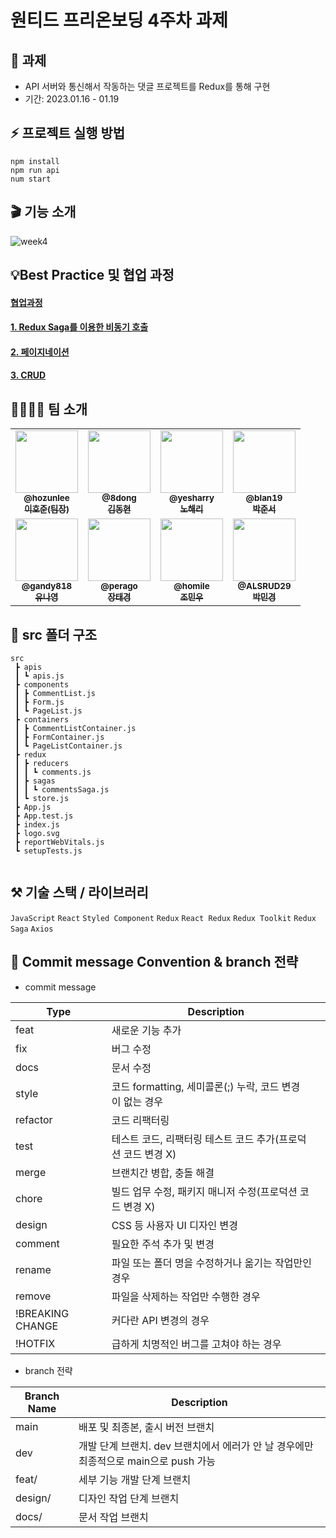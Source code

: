 # 원티드 프리온보딩 4주차 과제

## 🤝 과제 
- API 서버와 통신해서 작동하는 댓글 프로젝트를 Redux를 통해 구현
- 기간: 2023.01.16 - 01.19

## ⚡️ 프로젝트 실행 방법

```
npm install
npm run api
num start
```


## 🎬 기능 소개

![week4](https://user-images.githubusercontent.com/56163157/213098737-d46e4e47-dc53-4877-9a56-39abcad11f85.gif)
## 💡Best Practice 및 협업 과정

#### [협업과정](https://github.com/pre-onboading-eleven/pre-onboarding-8th-4-11/wiki)
#### [1. Redux Saga를 이용한 비동기 호출](https://github.com/pre-onboading-eleven/pre-onboarding-8th-4-11/wiki/1.-Redux-Saga%EB%A5%BC-%EC%9D%B4%EC%9A%A9%ED%95%9C-%EB%B9%84%EB%8F%99%EA%B8%B0-%ED%98%B8%EC%B6%9C)
#### [2. 페이지네이션](https://github.com/pre-onboading-eleven/pre-onboarding-8th-4-11/wiki/2.-%ED%8E%98%EC%9D%B4%EC%A7%80%EB%84%A4%EC%9D%B4%EC%85%98)
#### [3. CRUD](https://github.com/pre-onboading-eleven/pre-onboarding-8th-4-11/wiki/3.-CRUD)


## 👨‍👩‍👧‍👦 팀 소개

<table>
<tr>
    <td align="center">
        <a href="https://github.com/hozunlee">
        <img src="https://avatars.githubusercontent.com/u/60101732?v=4" width="100px;" alt=""/>
        <br />
        <sub><b>@hozunlee</b></sub>
        <br />
        <sub><b>이호준(팀장)</b></sub>
        </a>
    </td>
    <td align="center">
        <a href="https://github.com/8dong">
        <img src="https://avatars.githubusercontent.com/u/96307662?v=4" width="100px;" alt=""/>
        <br />
        <sub><b>@8dong</b></sub>
        <br />
        <sub><b>김동현</b></sub>
        </a>
    </td>
    <td align="center">
        <a href="https://github.com/yesharry">
        <img src="https://avatars.githubusercontent.com/u/101863209?v=4" width="100px;" alt=""/>
        <br />
        <sub><b>@yesharry</b></sub>
        <br />
        <sub><b>노해리</b></sub>
        </a>
    </td>
    <td align="center">
        <a href="https://github.com/blan19">
        <img src="https://avatars.githubusercontent.com/u/66871265?v=4" width="100px;" alt=""/>
        <br />
        <sub><b>@blan19</b></sub>
        <br />
        <sub><b>박준서</b></sub>
        </a>
    </td>
</tr>
<tr>
    <td align="center">
        <a href="https://github.com/gandy818">
        <img src="https://avatars.githubusercontent.com/u/67881881?v=4" width="100px;" alt=""/>
        <br />
        <sub><b>@gandy818</b></sub>
        <br />
        <sub><b>유나영</b></sub>
        </a>
    </td>
    <td align="center">
        <a href="https://github.com/perago">
        <img src="https://avatars.githubusercontent.com/u/99804262?v=4" width="100px;" alt=""/>
        <br />
        <sub><b>@perago</b></sub>
        <br />
        <sub><b>장태경</b></sub>
        </a>
    </td>
    <td align="center">
        <a href="https://github.com/homile">
        <img src="https://avatars.githubusercontent.com/u/56163157?v=4" width="100px;" alt=""/>
        <br />
        <sub><b>@homile</b></sub>
        <br />
        <sub><b>조민우</b></sub>
        </a>
    </td>
    <td align="center">
        <a href="https://github.com/ALSRUD29">
        <img src="https://avatars.githubusercontent.com/u/107922059?v=4" width="100px;" alt=""/>
        <br />
        <sub><b>@ALSRUD29</b></sub>
        <br />
        <sub><b>박민경</b></sub>
        </a>
    </td>
</tr>
</table>



## 🌲 src 폴더 구조
```
src
 ┣ apis
 ┃ ┗ apis.js
 ┣ components
 ┃ ┣ CommentList.js
 ┃ ┣ Form.js
 ┃ ┗ PageList.js
 ┣ containers
 ┃ ┣ CommentListContainer.js
 ┃ ┣ FormContainer.js
 ┃ ┗ PageListContainer.js
 ┣ redux
 ┃ ┣ reducers
 ┃ ┃ ┗ comments.js
 ┃ ┣ sagas
 ┃ ┃ ┗ commentsSaga.js
 ┃ ┗ store.js
 ┣ App.js
 ┣ App.test.js
 ┣ index.js
 ┣ logo.svg
 ┣ reportWebVitals.js
 ┗ setupTests.js
 
```


## ⚒️ 기술 스택 / 라이브러리

`JavaScript` `React` `Styled Component` `Redux` `React Redux` `Redux Toolkit` `Redux Saga` `Axios`

## 📝 Commit message Convention & branch 전략

- commit message


| Type             | Description                                                  |
| ---------------- | ------------------------------------------------------------ |
| feat             | 새로운 기능 추가                                             |
| fix              | 버그 수정                                                    |
| docs             | 문서 수정                                                    |
| style            | 코드 formatting, 세미콜론(;) 누락, 코드 변경이 없는 경우     |
| refactor         | 코드 리팩터링                                                |
| test             | 테스트 코드, 리팩터링 테스트 코드 추가(프로덕션 코드 변경 X) |
| merge            | 브랜치간 병합, 충돌 해결 |
| chore            | 빌드 업무 수정, 패키지 매니저 수정(프로덕션 코드 변경 X)     |
| design           | CSS 등 사용자 UI 디자인 변경                                 |
| comment          | 필요한 주석 추가 및 변경                                     |
| rename           | 파일 또는 폴더 명을 수정하거나 옮기는 작업만인 경우          |
| remove           | 파일을 삭제하는 작업만 수행한 경우                           |
| !BREAKING CHANGE | 커다란 API 변경의 경우                                       |
| !HOTFIX          | 급하게 치명적인 버그를 고쳐야 하는 경우                      |

- branch 전략

| Branch Name | Description                                                        |
| ----------- | ----------------------------------------------------------------- |
|    main     | 배포 및 최종본, 출시 버전 브랜치                                    |
|     dev     | 개발 단계 브랜치. dev 브랜치에서 에러가 안 날 경우에만 최종적으로 main으로 push 가능 |
|    feat/    | 세부 기능 개발 단계 브랜치                                          |
|   design/   | 디자인 작업 단계 브랜치                                             |
|    docs/    | 문서 작업 브랜치                                                    |

